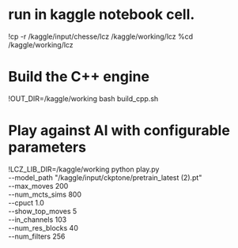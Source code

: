 # run in kaggle notebook cell.
!cp -r /kaggle/input/chesse/lcz /kaggle/working/lcz
%cd /kaggle/working/lcz

# Build the C++ engine
!OUT_DIR=/kaggle/working bash build_cpp.sh

# Play against AI with configurable parameters
!LCZ_LIB_DIR=/kaggle/working python play.py \
  --model_path "/kaggle/input/ckptone/pretrain_latest (2).pt" \
  --max_moves 200 \
  --num_mcts_sims 800 \
  --cpuct 1.0 \
  --show_top_moves 5 \
  --in_channels 103 \
  --num_res_blocks 40 \
  --num_filters 256
